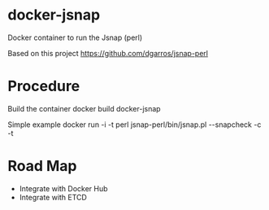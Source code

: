 docker-jsnap
============

Docker container to run the Jsnap (perl)

Based on this project 
https://github.com/dgarros/jsnap-perl

Procedure
=========

Build the container
docker build docker-jsnap

Simple example
docker run -i -t <image-id> perl jsnap-perl/bin/jsnap.pl --snapcheck -c <conf file> -t <device ip>


Road Map
========

 * Integrate with Docker Hub
 * Integrate with ETCD
